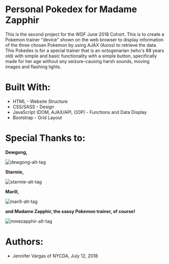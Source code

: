 # Personal Pokedex for Madame Zapphir

This is the second project for the WDF June 2018 Cohort. This is to create a Pokemon trainer "device" shown on the web browser to display information of the three chosen Pokemon by using AJAX (Axios) to retrieve the data. This Pokedex is for a special trainer that is an octogenarian (who's 88 years old) with simple and basic functionality with a simple button, specifically made for her age without any seizure-causing harsh sounds, moving images and flashing lights.

# Built With:

- HTML - Website Structure
- CSS/SASS - Design
- JavaScript (DOM, AJAX/API, OOP) - Functions and Data Display
- Bootstrap - Grid Layout

# Special Thanks to:

**Dewgong,**

![dewgong-alt-tag](https://media.giphy.com/media/5P9YWz9O2yiha/giphy.gif)

**Starmie,**

![starmie-alt-tag](https://media.giphy.com/media/rKgCZ5OYq0iQ/giphy.gif)

**Marill,**

![marill-alt-tag](https://pa1.narvii.com/6302/11d53998b4ccc036a3984c25f9ebbcb775b289f4_hq.gif)

**and Madame Zapphir, the sassy Pokemon trainer, of course!**

![mmezapphir-alt-tag](https://media.giphy.com/media/3o7btXe9dz6jxVBbby/giphy.gif)

# Authors:

- Jennifer Vargas of NYCDA, July 12, 2018
